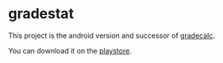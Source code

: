 # gradestat

This project is the android version and successor of [gradecalc](https://github.com/clragon/GradeCalc).

You can download it on the [playstore](https://play.google.com/store/apps/details?id=com.gradestat).

